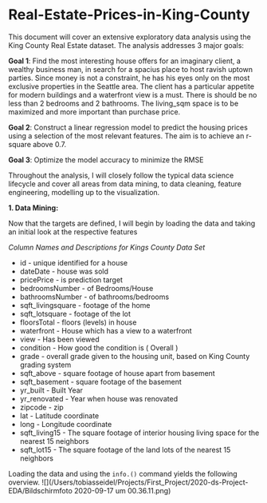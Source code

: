 # Real-Estate-Prices-in-King-County

This document will cover an extensive exploratory data analysis using the King County Real Estate dataset. 
The analysis addresses 3 major goals: 

**Goal 1**:
Find the most interesting house offers for an imaginary client, a wealthy business man, in search for a spacius place to host ravish uptown parties. Since money is not a constraint, he has his eyes only on the most exclusive properties in the Seattle area. The client has a particular appetite for modern buildings and a waterfront view is a must. There is should be no less than 2 bedrooms and 2 bathrooms. The living_sqm space is to be maximized and more important than purchase price.

**Goal 2**:
Construct a linear regression model to predict the housing prices using a selection of the most relevant features. The aim is to achieve an r-square above 0.7. 

**Goal 3**:
Optimize the model accuracy to minimize the RMSE

Throughout the analysis, I will closely follow the typical data science lifecycle and cover all areas from data mining, to data cleaning, feature engineering, modelling up to the visualization. 

**1.  Data Mining:**

Now that the targets are defined, I will begin by loading the data and taking an initial look at the respective features

*Column Names and Descriptions for Kings County Data Set*
  * id - unique identified for a house
  * dateDate - house was sold
  * pricePrice - is prediction target
  * bedroomsNumber - of Bedrooms/House
  * bathroomsNumber - of bathrooms/bedrooms
  * sqft_livingsquare - footage of the home
  * sqft_lotsquare - footage of the lot
  * floorsTotal - floors (levels) in house
  * waterfront - House which has a view to a waterfront
  * view - Has been viewed
  * condition - How good the condition is ( Overall )
  * grade - overall grade given to the housing unit, based on King County grading system
  * sqft_above - square footage of house apart from basement
  * sqft_basement - square footage of the basement
  * yr_built - Built Year
  * yr_renovated - Year when house was renovated
  * zipcode - zip
  * lat - Latitude coordinate
  * long - Longitude coordinate
  * sqft_living15 - The square footage of interior housing living space for the nearest 15 neighbors
  * sqft_lot15 - The square footage of the land lots of the nearest 15 neighbors
  
  Loading the data and using the `info.()` command yields the following overview. 
  ![](/Users/tobiasseidel/Projects/First_Project/2020-ds-Project-EDA/Bildschirmfoto 2020-09-17 um 00.36.11.png)
